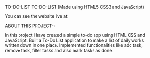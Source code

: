 TO-DO-LIST
TO-DO-LIST (Made using HTML5 CSS3 and JavaScript)

You can see the website live at:

ABOUT THIS PROJECT-:

In this project i have created a simple to-do app using HTML CSS and JavaScript.
Built a To-Do List application to make a list of daily works written down in one place.
Implemented functionalities like add task, remove task, filter tasks and also mark tasks as done.
